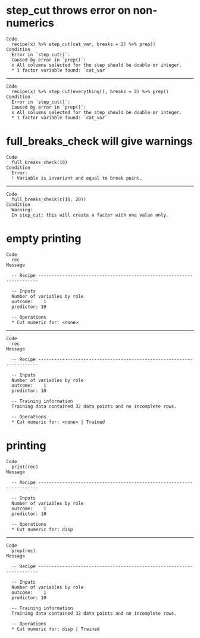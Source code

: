 # step_cut throws error on non-numerics

    Code
      recipe(x) %>% step_cut(cat_var, breaks = 2) %>% prep()
    Condition
      Error in `step_cut()`:
      Caused by error in `prep()`:
      x All columns selected for the step should be double or integer.
      * 1 factor variable found: `cat_var`

---

    Code
      recipe(x) %>% step_cut(everything(), breaks = 2) %>% prep()
    Condition
      Error in `step_cut()`:
      Caused by error in `prep()`:
      x All columns selected for the step should be double or integer.
      * 1 factor variable found: `cat_var`

# full_breaks_check will give warnings

    Code
      full_breaks_check(10)
    Condition
      Error:
      ! Variable is invariant and equal to break point.

---

    Code
      full_breaks_check(c(10, 20))
    Condition
      Warning:
      In step_cut: this will create a factor with one value only.

# empty printing

    Code
      rec
    Message
      
      -- Recipe ----------------------------------------------------------------------
      
      -- Inputs 
      Number of variables by role
      outcome:    1
      predictor: 10
      
      -- Operations 
      * Cut numeric for: <none>

---

    Code
      rec
    Message
      
      -- Recipe ----------------------------------------------------------------------
      
      -- Inputs 
      Number of variables by role
      outcome:    1
      predictor: 10
      
      -- Training information 
      Training data contained 32 data points and no incomplete rows.
      
      -- Operations 
      * Cut numeric for: <none> | Trained

# printing

    Code
      print(rec)
    Message
      
      -- Recipe ----------------------------------------------------------------------
      
      -- Inputs 
      Number of variables by role
      outcome:    1
      predictor: 10
      
      -- Operations 
      * Cut numeric for: disp

---

    Code
      prep(rec)
    Message
      
      -- Recipe ----------------------------------------------------------------------
      
      -- Inputs 
      Number of variables by role
      outcome:    1
      predictor: 10
      
      -- Training information 
      Training data contained 32 data points and no incomplete rows.
      
      -- Operations 
      * Cut numeric for: disp | Trained

